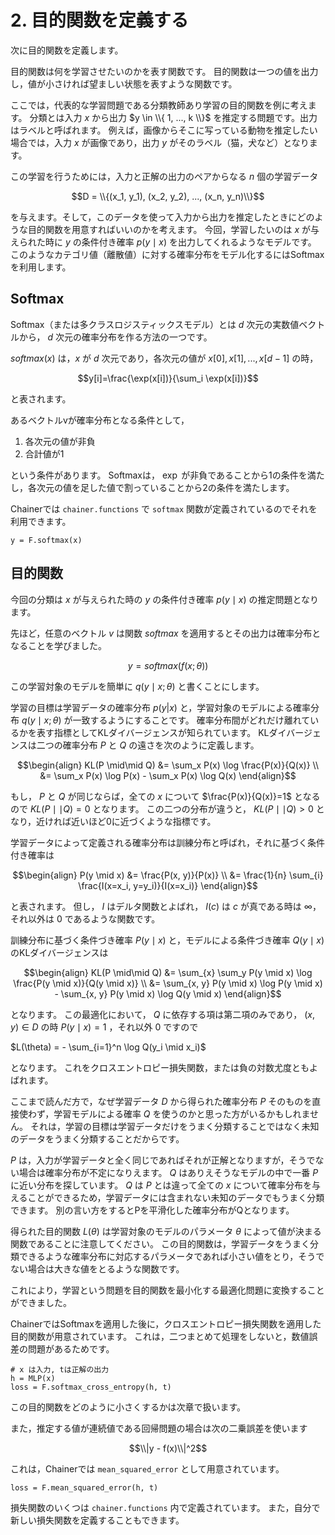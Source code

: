 # 2. 目的関数を定義する

次に目的関数を定義します。

目的関数は何を学習させたいのかを表す関数です。
目的関数は一つの値を出力し，値が小さければ望ましい状態を表すような関数です。

ここでは，代表的な学習問題である分類教師あり学習の目的関数を例に考えます。
分類とは入力 $x$ から出力 $y \in \\{ 1, ..., k \\}$ を推定する問題です。出力はラベルと呼ばれます。
例えば，画像からそこに写っている動物を推定したい場合では，入力 $x$ が画像であり，出力 $y$ がそのラベル（猫，犬など）となります。

この学習を行うためには，入力と正解の出力のペアからなる $n$ 個の学習データ

$$D = \\{(x_1, y_1), (x_2, y_2), ..., (x_n, y_n)\\}$$

を与えます。そして，このデータを使って入力から出力を推定したときにどのような目的関数を用意すればいいのかを考えます。
今回，学習したいのは $x$ が与えられた時に $y$ の条件付き確率 $p(y \mid x)$ を出力してくれるようなモデルです。
このようなカテゴリ値（離散値）に対する確率分布をモデル化するにはSoftmaxを利用します。

## Softmax

Softmax（または多クラスロジスティックスモデル）とは $d$ 次元の実数値ベクトルから，
$d$ 次元の確率分布を作る方法の一つです。

$softmax(x)$ は，$x$ が $d$ 次元であり，各次元の値が $x[0], x[1], ..., x[d-1]$ の時，

$$y[i]=\frac{\exp(x[i])}{\sum_i \exp(x[i])}$$

と表されます。

あるベクトルvが確率分布となる条件として，

1. 各次元の値が非負
2. 合計値が1

という条件があります。
Softmaxは， $\exp$ が非負であることから1の条件を満たし，各次元の値を足した値で割っていることから2の条件を満たします。

Chainerでは `chainer.functions` で `softmax` 関数が定義されているのでそれを利用できます。

```
y = F.softmax(x)
```

## 目的関数

今回の分類は $x$ が与えられた時の $y$ の条件付き確率 $p(y \mid x)$ の推定問題となります。

先ほど，任意のベクトル $v$ は関数 $softmax$ を適用するとその出力は確率分布となることを学びました。

$$y = softmax(f(x; \theta))$$

この学習対象のモデルを簡単に $q(y \mid x; \theta)$ と書くことにします。

学習の目標は学習データの確率分布 $p(y|x)$ と，学習対象のモデルによる確率分布 $q(y \mid x; \theta)$ が一致するようにすることです。
確率分布間がどれだけ離れているかを表す指標としてKLダイバージェンスが知られています。
KLダイバージェンスは二つの確率分布 $P$ と $Q$ の遠さを次のように定義します。

```math
\begin{align}
KL(P \mid\mid Q) &= \sum_x P(x) \log \frac{P(x)}{Q(x)} \\
                 &= \sum_x P(x) \log P(x) - \sum_x P(x) \log Q(x)
\end{align}
```

もし， $P$ と $Q$ が同じならば，全ての $x$ について $\frac{P(x)}{Q(x)}=1$ となるので $KL(P \mid\mid Q)=0$ となります。
この二つの分布が違うと， $KL(P \mid\mid Q)>0$ となり，近ければ近いほど0に近づくような指標です。

学習データによって定義される確率分布は訓練分布と呼ばれ，それに基づく条件付き確率は

```math
\begin{align}
P(y \mid x) &= \frac{P(x, y)}{P(x)} \\
            &= \frac{1}{n} \sum_{i} \frac{I(x=x_i, y=y_i)}{I(x=x_i)}
\end{align}
```

と表されます。
但し， $I$ はデルタ関数とよばれ， $I(c)$ は $c$ が真である時は $\infty$，それ以外は $0$ であるような関数です。


訓練分布に基づく条件づき確率 $P(y \mid x)$ と，モデルによる条件づき確率 $Q(y \mid x)$ のKLダイバージェンスは

```math
\begin{align}
KL(P \mid\mid Q) &= \sum_{x} \sum_y P(y \mid x) \log \frac{P(y \mid x)}{Q(y \mid x)} \\
                 &= \sum_{x, y} P(y \mid x) \log P(y \mid x) - \sum_{x, y} P(y \mid x) \log Q(y \mid x)
\end{align}
```

となります。
この最適化において， $Q$ に依存する項は第二項のみであり， $(x, y) \in D$ の時 $P(y \mid x)=1$ ，それ以外 $0$ ですので

$L(\theta) = - \sum_{i=1}^n \log Q(y_i \mid x_i)$

となります。
これをクロスエントロピー損失関数，または負の対数尤度ともよばれます。

ここまで読んだ方で，なぜ学習データ $D$ から得られた確率分布 $P$ そのものを直接使わず，学習モデルによる確率 $Q$ を使うのかと思った方がいるかもしれません。
それは，学習の目標は学習データだけをうまく分類することではなく未知のデータをうまく分類することだからです。

$P$ は，入力が学習データと全く同じであればそれが正解となりますが，そうでない場合は確率分布が不定になりえます。
$Q$ はありえそうなモデルの中で一番 $P$ に近い分布を探しています。
$Q$ は $P$ とは違って全ての $x$ について確率分布を与えることができるため，学習データには含まれない未知のデータでもうまく分類できます。
別の言い方をするとPを平滑化した確率分布がQとなります。

得られた目的関数 $L(\theta)$ は学習対象のモデルのパラメータ $\theta$
によって値が決まる関数であることに注意してください。
この目的関数は，学習データをうまく分類できるような確率分布に対応するパラメータであれば小さい値をとり，そうでない場合は大きな値をとるような関数です。

これにより，学習という問題を目的関数を最小化する最適化問題に変換することができました。

ChainerではSoftmaxを適用した後に，クロスエントロピー損失関数を適用した目的関数が用意されています。
これは，二つまとめて処理をしないと，数値誤差の問題があるためです。

```
# x は入力, tは正解の出力
h = MLP(x)
loss = F.softmax_cross_entropy(h, t)
```

この目的関数をどのように小さくするかは次章で扱います。

また，推定する値が連続値である回帰問題の場合は次の二乗誤差を使います

$$\\|y - f(x)\\|^2$$

これは，Chainerでは `mean_squared_error` として用意されています。

```
loss = F.mean_squared_error(h, t)
```

損失関数のいくつは `chainer.functions` 内で定義されています。
また，自分で新しい損失関数を定義することもできます。
